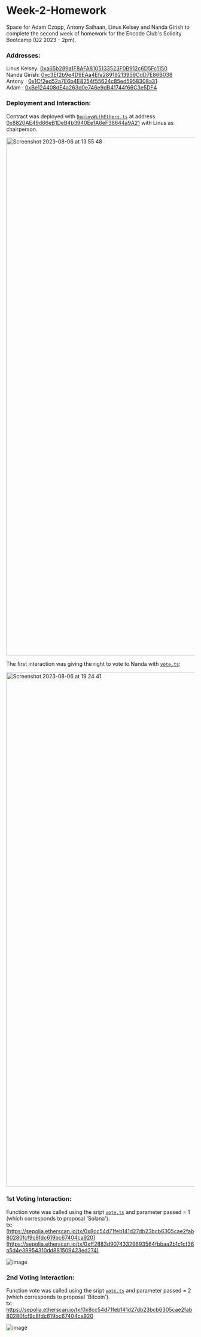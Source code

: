 # Week-2-Homework

Space for Adam Czopp, Antony Saihaan, Linus Kelsey and Nanda Girish to complete the second week of homework for the Encode Club's Solidity Bootcamp (Q2 2023 - 2pm).

### Addresses:

Linus Kelsey: [0xa65b289a1F8AFA8105133523F0B912c6D5Fc1150](https://sepolia.etherscan.io/address/0xa65b289a1F8AFA8105133523F0B912c6D5Fc1150)    
Nanda Girish: [0xc3Ef2b9e4D9EAa4Efa28919213959CdD7E86B038](https://sepolia.etherscan.io/address/0xc3Ef2b9e4D9EAa4Efa28919213959CdD7E86B038)  
Antony : [0x1Cf2ed52a7E6b4E8254f55624c85ed5958308a31](https://sepolia.etherscan.io/address/0x1Cf2ed52a7E6b4E8254f55624c85ed5958308a31)       
Adam : [0xBe124408dE4a263d0e746e9dB41744f66C3e5DF4](https://sepolia.etherscan.io/address/0xbe124408de4a263d0e746e9db41744f66c3e5df4)


### Deployment and Interaction:

Contract was deployed with [`DeployWithEthers.ts`](scripts/DeployWithEthers.ts) at address [0x8820AE49d66eB1DeB4b3940Ee1A6eF38644a9A21](https://sepolia.etherscan.io/address/0x8820ae49d66eb1deb4b3940ee1a6ef38644a9a21) with Linus as chairperson.

<img width="1380" alt="Screenshot 2023-08-06 at 13 55 48" src="https://github.com/Encode-Solidity-Q2-2PM-2023-Group-4/Week-2-Homework/assets/96599839/bdb0da3a-20c2-4555-af4a-e9df74216c32">

The first interaction was giving the right to vote to Nanda with [`vote.ts`](scripts/giveRightToVote.ts):

<img width="1371" alt="Screenshot 2023-08-06 at 19 24 41" src="https://github.com/Encode-Solidity-Q2-2PM-2023-Group-4/Week-2-Homework/assets/96599839/0d3d17b2-b96d-40de-9cca-32ca2f7fdea8">

### 1st Voting Interaction:

Function vote was called using the sript [`vote.ts`](scripts/vote.ts) and parameter passed = 1 (which corresponds to proposal 'Solana').
<br> tx: [https://sepolia.etherscan.io/tx/0x8cc54d71feb141d27db23bcb6305cae2fab80280fcf9c8fdc619bc67404ca920](https://sepolia.etherscan.io/tx/0xff2883d90743329693564fbbaa2b1c1cf36a5d4e39954310dd881509423ed274)

![image](https://github.com/Encode-Solidity-Q2-2PM-2023-Group-4/Week-2-Homework/assets/129112008/23f0d1a8-8bef-4801-95f8-534117b54ca9)


### 2nd Voting Interaction:

Function vote was called using the sript [`vote.ts`](scripts/vote.ts) and parameter passed = 2 (which corresponds to proposal 'Bitcoin').
<br> tx: https://sepolia.etherscan.io/tx/0x8cc54d71feb141d27db23bcb6305cae2fab80280fcf9c8fdc619bc67404ca920

![image](https://github.com/Encode-Solidity-Q2-2PM-2023-Group-4/Week-2-Homework/assets/97030306/77b12af8-4e9c-4dfb-867b-69dfa3b00393)


